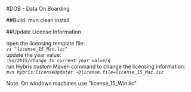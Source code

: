 #DOB - Data On Boarding


##Build:
mvn clean install

##Update License Information

open the licensing template file:  
	*`vi "license_15_Mac.lic"`*  
update the year value:  
	*`:%s/2015/change to current year value/g`*  
run Hybris custom Maven command to change the licensing information:    
	*`mvn hybris:licenseUpdater -Dlicense.file=license_15_Mac.lic`* 
	
Note: 
On windows machines use "license_15_Win.lic"
